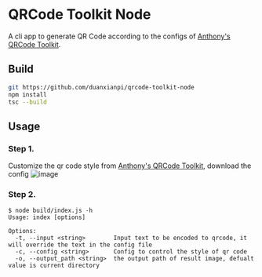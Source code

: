 # QRCode Toolkit Node
A cli app to generate QR Code according to the configs of [Anthony's QRCode Toolkit](https://github.com/antfu/qrcode-toolkit).  

## Build
```bash
git https://github.com/duanxianpi/qrcode-toolkit-node
npm install
tsc --build
```

## Usage
### Step 1.
Customize the qr code style from [Anthony's QRCode Toolkit](https://qrcode.antfu.me/), download the config
![image](https://github.com/duanxianpi/qrcode-toolkit-node/assets/97914968/81c290e8-3f1a-420d-84f5-e41fa6be2272)

### Step 2.
```text
$ node build/index.js -h
Usage: index [options]

Options:
  -t, --input <string>        Input text to be encoded to qrcode, it will override the text in the config file
  -c, --config <string>       Config to control the style of qr code
  -o, --output_path <string>  the output path of result image, defualt value is current directory
```
